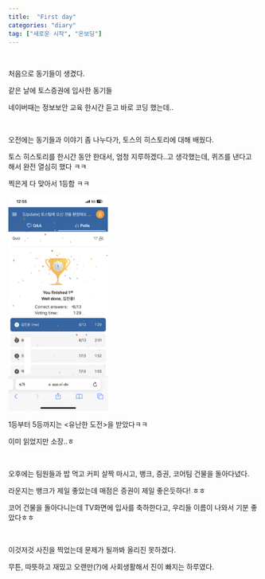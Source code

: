 ```yaml
---
title:  "First day"
categories: "diary"
tag: ["새로운 시작", "온보딩"]
---
```



<br>

처음으로 동기들이 생겼다.

같은 날에 토스증권에 입사한 동기들

네이버때는 정보보안 교육 한시간 듣고 바로 코딩 했는데.. 


<br>

오전에는 동기들과 이야기 좀 나누다가, 토스의 히스토리에 대해 배웠다.

토스 히스토리를 한시간 동안 한대서, 엄청 지루하겠다..고 생각했는데, 퀴즈를 낸다고 해서 완전 열심히 했다 ㅋㅋ

찍은게 다 맞아서 1등함 ㅋㅋ

<img src="/images/퀴즈1등.PNG" width=200>


1등부터 5등까지는 <유난한 도전>을 받았다ㅋㅋ

이미 읽었지만 소장..ㅎ

<br>

오후에는 팀원들과 밥 먹고 커피 살짝 마시고, 뱅크, 증권, 코어팀 건물을 돌아다녔다.

라운지는 뱅크가 제일 좋았는데 매점은 증권이 제일 좋은듯하다! ㅎㅎ

코어 건물을 돌아다니는데 TV화면에 입사를 축하한다고, 우리들 이름이 나와서 기분 좋았다ㅎㅎ

<br>

이것저것 사진을 찍었는데 문제가 될까봐 올리진 못하겠다.

무튼, 따뜻하고 재밌고 오랜만(?)에 사회생활해서 진이 빠지는 하루였다.